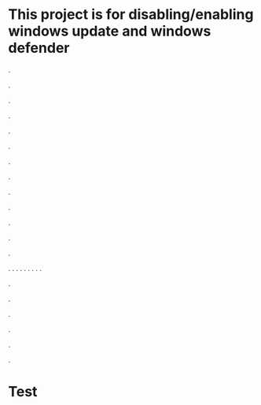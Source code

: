 # This project is for disabling/enabling windows update and windows defender
.

.

.

.

.

.

.

.

.

.

.

.

.

.
.
.
.
.
.
.
.
.

.

.

.

.

.

.
















# Test
